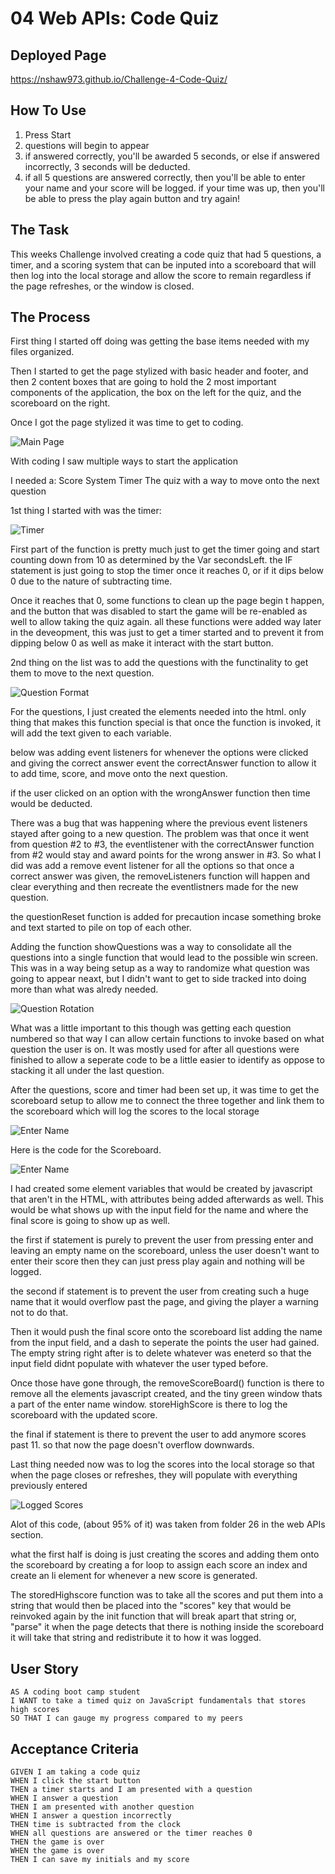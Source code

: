 # 04 Web APIs: Code Quiz
## Deployed Page

https://nshaw973.github.io/Challenge-4-Code-Quiz/

## How To Use

1. Press Start
2. questions will begin to appear
3. if answered correctly, you'll be awarded 5 seconds, or else if answered incorrectly, 3 seconds will be deducted.
4. if all 5 questions are answered correctly, then you'll be able to enter your name and your score will be logged.
   if your time was up, then you'll be able to press the play again button and try again! 

## The Task

This weeks Challenge involved creating a code quiz that had 5 questions, a timer, and a scoring system that can be
inputed into a scoreboard that will then log into the local storage and allow the score to remain regardless if the page refreshes, or
the window is closed.  

## The Process

First thing I started off doing was getting the base items needed with my files organized.

Then I started to get the page stylized with basic header and footer, and then 2 content boxes that are going to hold the 2 most important components of the
application, the box on the left for the quiz, and the scoreboard on the right.

Once I got the page stylized it was time to get to coding.

![Main Page](.assets/images/main-page.PNG)

With coding I saw multiple ways to start the application

I needed a:
Score System
Timer
The quiz with a way to move onto the next question

1st thing I started with was the timer:

![Timer](./assets/images/timer.PNG)

First part of the function is pretty much just to get the timer going and start counting down from 10 as determined by the Var secondsLeft. the IF statement is just going to stop the timer once it reaches 0, or if it dips below 0 due to the nature of subtracting time. 

Once it reaches that 0, some functions to clean up the page begin t happen, and the button that was disabled to start the game will be re-enabled as well to allow taking the quiz again.
all these functions were added way later in the deveopment, this was just to get a timer started and to prevent it from dipping below 0 as well as make it interact with the start button.

2nd thing on the list was to add the questions with the functinality to get them to move to the next question.

![Question Format](./assets/images/question-format.PNG)

For the questions, I just created the elements needed into the html. only thing that makes this function special is that once the function is invoked, it will add the text given to each variable.

below was adding event listeners for whenever the options were clicked and giving the correct answer event the correctAnswer function to allow it to add time, score, and move onto the next question.

if the user clicked on an option with the wrongAnswer function then time would be deducted.

There was a bug that was happening where the previous event listeners stayed after going to a new question. 
The problem was that once it went from question #2 to #3, the eventlistener with the correctAnswer function from #2 would stay and award points for the wrong answer in #3.
So what I did was add a remove event listener for all the options so that once a correct answer was given, the removeListeners function will happen and clear everything and then recreate the eventlistners made for the new question.

the questionReset function is added for precaution incase something broke and text started to pile on top of each other.

Adding the function showQuestions was a way to consolidate all the questions into a single function that would lead to the possible win screen.
This was in a way being setup as a way to randomize what question was going to appear neaxt, but I didn't want to get to side tracked into doing more than what was alredy needed.

![Question Rotation](./assets/images/question-rotation.PNG)

What was a little important to this though was getting each question numbered so that way I can allow certain functions to invoke based on what question the user is on. It was mostly used for after all questions were finished to allow a seperate code to be a little easier to identify as oppose to stacking it all under the last question.


After the questions, score and timer had been set up, it was time to get the scoreboard setup to allow me to connect the three together and link them to the scoreboard which will log the scores to the local storage

![Enter Name](./assets/images/scoreboard.PNG)

Here is the code for the Scoreboard.

![Enter Name](./assets/images/enter-name.PNG)

I had created some element variables that would be created by javascript that aren't in the HTML, with attributes being added afterwards as well. This would be what shows up with the input field for the name and where the final score is going to show up as well.

the first if statement is purely to prevent the user from pressing enter and leaving an empty name on the scoreboard, unless the user doesn't want to enter their score then they can just press play again and nothing will be logged.

the second if statement is to prevent the user from creating such a huge name that it would overflow past the page, and giving the player a warning not to do that.

Then it would push the final score onto the scoreboard list adding the name from the input field, and a dash to seperate the points the user had gained.
The empty string right after is to delete whatever was eneterd so that the input field didnt populate with whatever the user typed before.

Once those have gone through, the removeScoreBoard() function is there to remove all the elements javascript created, and the tiny green window thats a part of the enter name window. storeHighScore is there to log the scoreboard with the updated score.

the final if statement is there to prevent the user to add anymore scores past 11. so that now the page doesn't overflow downwards.


Last thing needed now was to log the scores into the local storage so that when the page closes or refreshes, they will populate with everything previously entered

![Logged Scores](./assets/images/logged-scores.PNG)

Alot of this code, (about 95% of it) was taken from folder 26 in the web APIs section.

what the first half is doing is just creating the scores and adding them onto the scoreboard by creating a for loop to assign each score an index and create an li element for whenever a new score is generated. 

The storedHighscore function was to take all the scores and put them into a string that would then be placed into the "scores" key that would be reinvoked again by the init function that will break apart that string or, "parse" it when the page detects that there is nothing inside the scoreboard it will take that string and redistribute it to how it was logged.



## User Story

```
AS A coding boot camp student
I WANT to take a timed quiz on JavaScript fundamentals that stores high scores
SO THAT I can gauge my progress compared to my peers
```

## Acceptance Criteria

```
GIVEN I am taking a code quiz
WHEN I click the start button
THEN a timer starts and I am presented with a question
WHEN I answer a question
THEN I am presented with another question
WHEN I answer a question incorrectly
THEN time is subtracted from the clock
WHEN all questions are answered or the timer reaches 0
THEN the game is over
WHEN the game is over
THEN I can save my initials and my score
```
